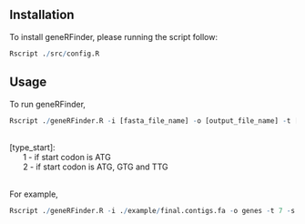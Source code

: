 ## Installation

To install geneRFinder, please running the script follow:
``` R
Rscript ./src/config.R
```

## Usage

To run geneRFinder, 
``` R
Rscript ./geneRFinder.R -i [fasta_file_name] -o [output_file_name] -t [thread_number] -s [type_start]
``` 

<br />
[type_start]: <br />
&nbsp;&nbsp;&nbsp;&nbsp;&nbsp;&nbsp;1 - if start codon is ATG <br />
&nbsp;&nbsp;&nbsp;&nbsp;&nbsp;&nbsp;2 - if start codon is ATG, GTG and TTG <br />
<br />

For example,

``` R
Rscript ./geneRFinder.R -i ./example/final.contigs.fa -o genes -t 7 -s 1
``` 
